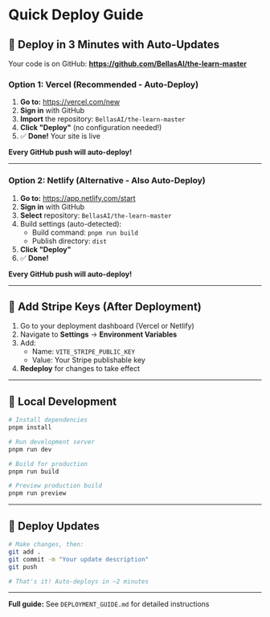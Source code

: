 # Quick Deploy Guide

## 🚀 Deploy in 3 Minutes with Auto-Updates

Your code is on GitHub: **https://github.com/BellasAI/the-learn-master**

### Option 1: Vercel (Recommended - Auto-Deploy)

1. **Go to:** https://vercel.com/new
2. **Sign in** with GitHub
3. **Import** the repository: `BellasAI/the-learn-master`
4. **Click "Deploy"** (no configuration needed!)
5. ✅ **Done!** Your site is live

**Every GitHub push will auto-deploy!**

---

### Option 2: Netlify (Alternative - Also Auto-Deploy)

1. **Go to:** https://app.netlify.com/start
2. **Sign in** with GitHub
3. **Select** repository: `BellasAI/the-learn-master`
4. Build settings (auto-detected):
   - Build command: `pnpm run build`
   - Publish directory: `dist`
5. **Click "Deploy"**
6. ✅ **Done!**

**Every GitHub push will auto-deploy!**

---

## 🔐 Add Stripe Keys (After Deployment)

1. Go to your deployment dashboard (Vercel or Netlify)
2. Navigate to **Settings** → **Environment Variables**
3. Add:
   - Name: `VITE_STRIPE_PUBLIC_KEY`
   - Value: Your Stripe publishable key
4. **Redeploy** for changes to take effect

---

## 📝 Local Development

```bash
# Install dependencies
pnpm install

# Run development server
pnpm run dev

# Build for production
pnpm run build

# Preview production build
pnpm run preview
```

---

## 🔄 Deploy Updates

```bash
# Make changes, then:
git add .
git commit -m "Your update description"
git push

# That's it! Auto-deploys in ~2 minutes
```

---

**Full guide:** See `DEPLOYMENT_GUIDE.md` for detailed instructions


